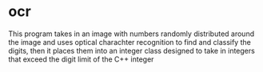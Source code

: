 # ocr

This program takes in an image with numbers randomly distributed around the image and uses optical charachter recognition
to find and classify the digits, then it places them into an integer class designed to take in integers that exceed the 
digit limit of the C++ integer

